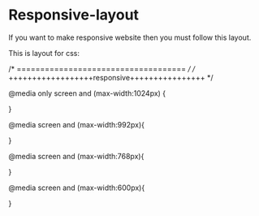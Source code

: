 # Responsive-layout
If you want to make responsive website then you must follow this layout.


This is layout for css:

/* ==================================== */
/* ++++++++++++++++++responsive++++++++++++++++ */

@media only screen and (max-width:1024px) {
 
}


@media screen and (max-width:992px){
   
 
   
}

@media screen and (max-width:768px){
  

}

@media screen and (max-width:600px){
 
}

